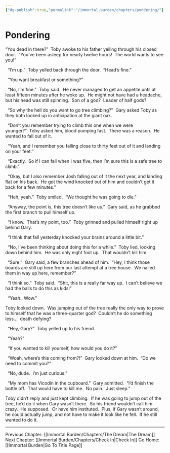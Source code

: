 ```yaml
---
{"dg-publish":true,"permalink":"/immortal-burden/chapters/pondering/"}
---
```


# Pondering

“You dead in there?”  Toby awoke to his father yelling through his closed door.  “You’ve been asleep for nearly twelve hours!  The world wants to see you!”

  “I’m up.”  Toby yelled back through the door.  “Head’s fine.”

  “You want breakfast or something?”

  “No, I’m fine.”  Toby said.  He never managed to get an appetite until at least fifteen minutes after he woke up.  He might not have had a headache, but his head was still spinning.  Son of a god?  Leader of half gods?

  

  “So why the hell do you want to go tree climbing?”  Gary asked Toby as they both looked up in anticipation at the giant oak.

  “Don’t you remember trying to climb this one when we were younger?”  Toby asked him, blood pumping fast.  There was a reason.  He wanted to fall out of it. 

  “Yeah, and I remember you falling close to thirty feet out of it and landing on your feet.”

  “Exactly.  So if I can fall when I was five, then I’m sure this is a safe tree to climb.”

  “Okay, but I also remember Josh falling out of it the next year, and landing flat on his back.  He got the wind knocked out of him and couldn’t get it back for a few minutes.”

  “Heh, yeah.”  Toby smiled.  “We thought he was going to die.”

  “Anyway, the point is, this tree doesn’t like us.”  Gary said, as he grabbed the first branch to pull himself up.

  “I know.  That’s my point, too.”  Toby grinned and pulled himself right up behind Gary.

  “I think that fall yesterday knocked your brains around a little bit.”

  “No, I’ve been thinking about doing this for a while.”  Toby lied, looking down behind him.  He was only eight foot up.  That wouldn’t kill him.

  “Sure.”  Gary said, a few branches ahead of him.  “Hey, I think those boards are still up here from our last attempt at a tree house.  We nailed them in way up here, remember?”

  “I think so.”  Toby said.  “Shit, this is a really far way up.  I can’t believe we had the balls to do this as kids!”

  “Yeah.  Wow.”

Toby looked down.  Was jumping out of the tree really the only way to prove to himself that he was a three-quarter god?  Couldn’t he do something less...  death defying? 

  “Hey, Gary?”  Toby yelled up to his friend.

  “Yeah?”

  “If you wanted to kill yourself, how would you do it?”

  “Woah, where’s this coming from?!”  Gary looked down at him.  “Do we need to commit you?”

  “No, dude.  I’m just curious.”

  “My mom has Vicodin in the cupboard.”  Gary admitted.  “I’d finish the bottle off.  That would have to kill me.  No pain.  Just sleep.”

Toby didn’t reply and just kept climbing.  If he was going to jump out of the tree, he’d do it when Gary wasn’t there.  So his friend wouldn’t call him crazy.  He supposed.  Or have him instituted.  Plus, if Gary wasn’t around, he could actually jump, and not have to make it look like he fell.  If he still wanted to do it.

---
Previous Chapter: [[Immortal Burden/Chapters/The Dream\|The Dream]]
Next Chapter: [[Immortal Burden/Chapters/Check In\|Check In]]
Go Home: [[Immortal Burden\|Go To Title Page]]
  